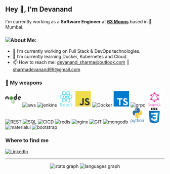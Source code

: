 <h2>Hey 👋, I'm Devanand </h2>

<p>I'm currently working as a <b>Software Engineer</b> at <strong><a href="https://www.63moons.com/">63 Moons</a></strong> </strong> based in 🌁 Mumbai.</p>

### <img src="https://github.com/TheDudeThatCode/TheDudeThatCode/blob/master/Assets/Developer.gif" width="45px">About Me:

- 🔭 I’m currently working on Full Stack & DevOps technologies.
- 🌱 I’m currently learning Docker, Kubernetes and Cloud.
- 📫 How to reach me: devanand_sharma@outlook.com || sharmadevanand99@gmail.com

<h3>🚀 My weapons </h3>
<p align="left">
<img src="https://raw.githubusercontent.com/devicons/devicon/master/icons/nodejs/nodejs-original-wordmark.svg" alt="nodejs" width="50" height="50" />
<img src="https://raw.githubusercontent.com/marwin1991/profile-technology-icons/refs/heads/main/icons/aws.png" alt="aws" width="50" height="50" />
<img src="https://raw.githubusercontent.com/marwin1991/profile-technology-icons/refs/heads/main/icons/jenkins.png" alt="jenkins" width="50" height="50" />
<img src="https://raw.githubusercontent.com/devicons/devicon/master/icons/react/react-original-wordmark.svg" alt="react" width="50" height="50" />
<img src="https://raw.githubusercontent.com/devicons/devicon/master/icons/javascript/javascript-original.svg" alt="javascript" width="50" height="50" />
<img src="https://raw.githubusercontent.com/marwin1991/profile-technology-icons/refs/heads/main/icons/docker.png" alt="Docker" width="50" height="50" />
<img src="https://raw.githubusercontent.com/devicons/devicon/master/icons/typescript/typescript-original.svg" alt="typescript" width="50" height="50" />
<img src="https://raw.githubusercontent.com/marwin1991/profile-technology-icons/refs/heads/main/icons/grpc.png" alt="grpc" width="50" height="50" />
<img src="https://raw.githubusercontent.com/devicons/devicon/master/icons/graphql/graphql-plain-wordmark.svg" alt="graphql" width="50" height="50" />
<img src="https://raw.githubusercontent.com/marwin1991/profile-technology-icons/refs/heads/main/icons/rest.png" alt="REST" width="50" height="50" />
<img src="https://raw.githubusercontent.com/marwin1991/profile-technology-icons/refs/heads/main/icons/mssql.png" alt="SQL" width="50" height="50" />
<img src="https://raw.githubusercontent.com/marwin1991/profile-technology-icons/refs/heads/main/icons/ci_cd.png" alt="CICD" width="50" height="50" />
<img src="https://raw.githubusercontent.com/marwin1991/profile-technology-icons/refs/heads/main/icons/redis.png" alt="redis" width="50" height="50" />
<img src="https://raw.githubusercontent.com/marwin1991/profile-technology-icons/refs/heads/main/icons/nginx.png" alt="nginx" width="50" height="50" />
<img src="https://raw.githubusercontent.com/marwin1991/profile-technology-icons/refs/heads/main/icons/git.png" alt="GIT" width="50" height="50" />
<img src="https://raw.githubusercontent.com/marwin1991/profile-technology-icons/refs/heads/main/icons/mongodb.png" alt="mongodb" width="50" height="50" />
<img src="https://raw.githubusercontent.com/devicons/devicon/master/icons/python/python-original-wordmark.svg" alt="python" width="50" height="50" />
<!-- <img src="https://www.vectorlogo.zone/logos/google_cloud/google_cloud-icon.svg" alt="gcp" width="50" height="50" /> -->
<!-- <img src="https://www.vectorlogo.zone/logos/kubernetes/kubernetes-icon.svg" alt="Kubernetes" width="50" height="50" /> -->
<img src="https://raw.githubusercontent.com/devicons/devicon/master/icons/css3/css3-original-wordmark.svg" alt="css3" width="50" height="50" />
<img src="https://cdn.jsdelivr.net/gh/devicons/devicon/icons/materialui/materialui-original.svg" alt="materialui" width="50" height="50" />
<img src="https://raw.githubusercontent.com/marwin1991/profile-technology-icons/refs/heads/main/icons/bootstrap.png" alt="bootstrap" width="50" height="50" />


  
<h3>Where to find me</h3>
<p>
  <!-- <a href="https://github.com/devanand-localhost" target="_blank"><img alt="Github" src="https://img.shields.io/badge/GitHub-%2312100E.svg?&style=for-the-badge&logo=Github&logoColor=white" /></a> -->
  <a href="https://www.linkedin.com/in/devanand-localhost/" target="_blank"><img alt="LinkedIn" src="https://img.shields.io/badge/linkedin-%230077B5.svg?&style=for-the-badge&logo=linkedin&logoColor=white" /></a>
</p>

-------------

<div align="center">
  <img src="https://github-readme-stats.vercel.app/api?username=devanand-localhost&hide_title=false&hide_rank=false&show_icons=true&include_all_commits=true&count_private=true&disable_animations=false&theme=dracula&locale=en&hide_border=false&order=1" height="150" alt="stats graph"  />
  <img src="https://github-readme-stats.vercel.app/api/top-langs?username=devanand-localhost&locale=en&hide_title=false&layout=compact&card_width=320&langs_count=5&theme=dracula&hide_border=false&order=2" height="150" alt="languages graph"  />
</div>

###
